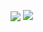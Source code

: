 <p>
<img align="center" src="https://github-readme-stats.vercel.app/api?username=zhenfeng-zhu&show_icons=true&hide_title=true&hide_rank=false&hide=issues&count_private=true&disable_animations=true"/>
<img align="top" src="https://github-readme-stats.vercel.app/api/top-langs/?username=zhenfeng-zhu&layout=compact&langs_count=4&hide=javascript,html,css,shell"/>
</p>
